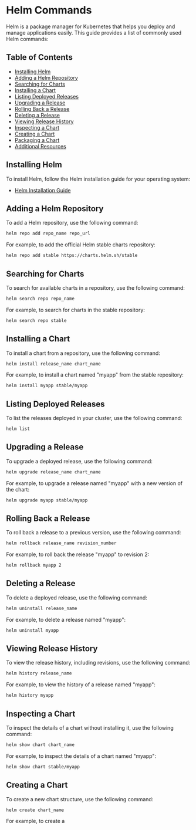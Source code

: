 # Helm Commands

Helm is a package manager for Kubernetes that helps you deploy and manage applications easily. This guide provides a list of commonly used Helm commands:

## Table of Contents
- [Installing Helm](#installing-helm)
- [Adding a Helm Repository](#adding-a-helm-repository)
- [Searching for Charts](#searching-for-charts)
- [Installing a Chart](#installing-a-chart)
- [Listing Deployed Releases](#listing-deployed-releases)
- [Upgrading a Release](#upgrading-a-release)
- [Rolling Back a Release](#rolling-back-a-release)
- [Deleting a Release](#deleting-a-release)
- [Viewing Release History](#viewing-release-history)
- [Inspecting a Chart](#inspecting-a-chart)
- [Creating a Chart](#creating-a-chart)
- [Packaging a Chart](#packaging-a-chart)
- [Additional Resources](#additional-resources)

## Installing Helm

To install Helm, follow the Helm installation guide for your operating system:

- [Helm Installation Guide](https://helm.sh/docs/intro/install/)

## Adding a Helm Repository

To add a Helm repository, use the following command:

```bash
helm repo add repo_name repo_url
```

For example, to add the official Helm stable charts repository:

```bash
helm repo add stable https://charts.helm.sh/stable
```

## Searching for Charts

To search for available charts in a repository, use the following command:

```bash
helm search repo repo_name
```

For example, to search for charts in the stable repository:

```bash
helm search repo stable
```

## Installing a Chart

To install a chart from a repository, use the following command:

```bash
helm install release_name chart_name
```

For example, to install a chart named "myapp" from the stable repository:

```bash
helm install myapp stable/myapp
```

## Listing Deployed Releases

To list the releases deployed in your cluster, use the following command:

```bash
helm list
```

## Upgrading a Release

To upgrade a deployed release, use the following command:

```bash
helm upgrade release_name chart_name
```

For example, to upgrade a release named "myapp" with a new version of the chart:

```bash
helm upgrade myapp stable/myapp
```

## Rolling Back a Release

To roll back a release to a previous version, use the following command:

```bash
helm rollback release_name revision_number
```

For example, to roll back the release "myapp" to revision 2:

```bash
helm rollback myapp 2
```

## Deleting a Release

To delete a deployed release, use the following command:

```bash
helm uninstall release_name
```

For example, to delete a release named "myapp":

```bash
helm uninstall myapp
```

## Viewing Release History

To view the release history, including revisions, use the following command:

```bash
helm history release_name
```

For example, to view the history of a release named "myapp":

```bash
helm history myapp
```

## Inspecting a Chart

To inspect the details of a chart without installing it, use the following command:

```bash
helm show chart chart_name
```

For example, to inspect the details of a chart named "myapp":

```bash
helm show chart stable/myapp
```

## Creating a Chart

To create a new chart structure, use the following command:

```bash
helm create chart_name
```

For example, to create a